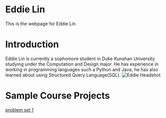 # Eddie Lin
This is the webpage for Eddie Lin

# Introduction
Eddie Lin is currently a sophomore student in Duke Kunshan University studying under the Computation and Design major. He has experience in working in programming languages such a Python and Java, he has also learned about using Structured Query Language(SQL). 
![Eddie Headshot](https://user-images.githubusercontent.com/122672669/215321675-07332cc9-77bf-4391-9d35-2a09e2a880a2.jpg)

# Sample Course Projects
[problem set 1](https://github.com/LinEddie0290/stats201-PS1-Eddie)
